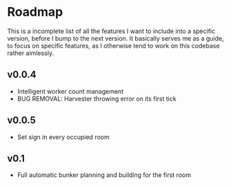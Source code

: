 # Roadmap
This is a incomplete list of all the features I want to include into a specific version, before I bump to the next version. It basically serves me as a guide, to focus on specific features, as I otherwise tend to work on this codebase rather aimlessly. 

## v0.0.4
- Intelligent worker count management
- BUG REMOVAL: Harvester throwing error on its first tick

## v0.0.5
- Set sign in every occupied room

## v0.1
- Full automatic bunker planning and building for the first room

